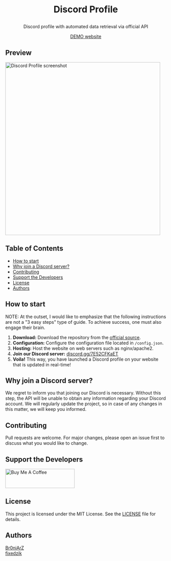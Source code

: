 # <p align="center">Discord Profile</p>
<p align="center">Discord profile with automated data retrieval via official API</p>
<p align="center">
  <a href="https://discord-profile.fixed.ovh">DEMO website</a>
</p>

## Preview
<img src="https://i.imgur.com/mon6wjt.gif" width="485" height="540" alt="Discord Profile screenshot"/>

## Table of Contents
- [How to start](#how-to-start)
- [Why join a Discord server?](#why-join-a-discord-server)
- [Contributing](#contributing)
- [Support the Developers](#support-the-developers)
- [License](#license)
- [Authors](#authors)

## How to start
NOTE: At the outset, I would like to emphasize that the following instructions are not a "3 easy steps" type of guide. To achieve success, one must also engage their brain.

1. **Download:** Download the repository from the [official source](https://github.com/Br0niArZ/Discord-Profile/releases).
2. **Configuration:** Configure the configuration file located in ``/config.json``.
3. **Hosting:** Host the website on web servers such as nginx/apache2.
4. **Join our Discord server:** [discord.gg/7E52CFKaET](https://discord.gg/7E52CFKaET)
5. **Voila!** This way, you have launched a Discord profile on your website that is updated in real-time!

## Why join a Discord server?
We regret to inform you that joining our Discord is necessary. Without this step, the API will be unable to obtain any information regarding your Discord account. We will regularly update the project, so in case of any changes in this matter, we will keep you informed.

## Contributing
Pull requests are welcome. For major changes, please open an issue first to discuss what you would like to change.

## Support the Developers
<a href="https://www.buymeacoffee.com/fixedzik" target="_blank"><img src="https://cdn.buymeacoffee.com/buttons/v2/arial-yellow.png" alt="Buy Me A Coffee" style="height: 60px !important; width: 217px !important;" /></a>

## License
This project is licensed under the MIT License. See the [LICENSE](https://github.com/Br0niArZ/Discord-Profile/blob/master/LICENSE) file for details.

## Authors
[Br0niArZ](https://github.com/Br0niArZ)
<br>
[fixedzik](https://github.com/fixedzik)
